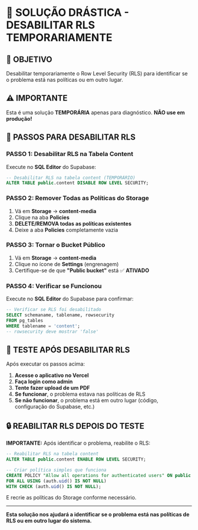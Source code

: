 # 🚨 SOLUÇÃO DRÁSTICA - DESABILITAR RLS TEMPORARIAMENTE

## 🎯 OBJETIVO
Desabilitar temporariamente o Row Level Security (RLS) para identificar se o problema está nas políticas ou em outro lugar.

## ⚠️ IMPORTANTE
Esta é uma solução **TEMPORÁRIA** apenas para diagnóstico. **NÃO use em produção!**

## 🔧 PASSOS PARA DESABILITAR RLS

### PASSO 1: Desabilitar RLS na Tabela Content
Execute no **SQL Editor** do Supabase:

```sql
-- Desabilitar RLS na tabela content (TEMPORÁRIO)
ALTER TABLE public.content DISABLE ROW LEVEL SECURITY;
```

### PASSO 2: Remover Todas as Políticas do Storage
1. Vá em **Storage** → **content-media**
2. Clique na aba **Policies**
3. **DELETE/REMOVA todas as políticas existentes**
4. Deixe a aba **Policies** completamente vazia

### PASSO 3: Tornar o Bucket Público
1. Vá em **Storage** → **content-media**
2. Clique no ícone de **Settings** (engrenagem)
3. Certifique-se de que **"Public bucket"** está ✅ **ATIVADO**

### PASSO 4: Verificar se Funcionou
Execute no **SQL Editor** do Supabase para confirmar:

```sql
-- Verificar se RLS foi desabilitado
SELECT schemaname, tablename, rowsecurity 
FROM pg_tables 
WHERE tablename = 'content';
-- rowsecurity deve mostrar 'false'
```

## 🧪 TESTE APÓS DESABILITAR RLS

Após executar os passos acima:

1. **Acesse o aplicativo no Vercel**
2. **Faça login como admin**
3. **Tente fazer upload de um PDF**
4. **Se funcionar**, o problema estava nas políticas de RLS
5. **Se não funcionar**, o problema está em outro lugar (código, configuração do Supabase, etc.)

## 🔒 REABILITAR RLS DEPOIS DO TESTE

**IMPORTANTE:** Após identificar o problema, reabilite o RLS:

```sql
-- Reabilitar RLS na tabela content
ALTER TABLE public.content ENABLE ROW LEVEL SECURITY;

-- Criar política simples que funciona
CREATE POLICY "Allow all operations for authenticated users" ON public.content
FOR ALL USING (auth.uid() IS NOT NULL)
WITH CHECK (auth.uid() IS NOT NULL);
```

E recrie as políticas do Storage conforme necessário.

---

**Esta solução nos ajudará a identificar se o problema está nas políticas de RLS ou em outro lugar do sistema.**

